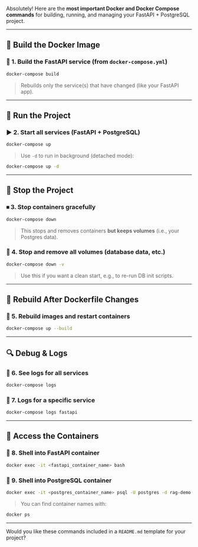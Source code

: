 Absolutely! Here are the **most important Docker and Docker Compose commands** for building, running, and managing your FastAPI + PostgreSQL project.

---

## 🧱 Build the Docker Image

### 🔨 1. Build the FastAPI service (from `docker-compose.yml`)
```bash
docker-compose build
```

> Rebuilds only the service(s) that have changed (like your FastAPI app).

---

## 🚀 Run the Project

### ▶️ 2. Start all services (FastAPI + PostgreSQL)
```bash
docker-compose up
```

> Use `-d` to run in background (detached mode):
```bash
docker-compose up -d
```

---

## 🛑 Stop the Project

### ⏹ 3. Stop containers gracefully
```bash
docker-compose down
```

> This stops and removes containers **but keeps volumes** (i.e., your Postgres data).

### 🧹 4. Stop and **remove all volumes** (database data, etc.)
```bash
docker-compose down -v
```

> Use this if you want a clean start, e.g., to re-run DB init scripts.

---

## 🔁 Rebuild After Dockerfile Changes

### 🔄 5. Rebuild images and restart containers
```bash
docker-compose up --build
```

---

## 🔍 Debug & Logs

### 🧾 6. See logs for all services
```bash
docker-compose logs
```

### 🧾 7. Logs for a specific service
```bash
docker-compose logs fastapi
```

---

## 🐚 Access the Containers

### 🐳 8. Shell into FastAPI container
```bash
docker exec -it <fastapi_container_name> bash
```

### 🐘 9. Shell into PostgreSQL container
```bash
docker exec -it <postgres_container_name> psql -U postgres -d rag-demo
```

> You can find container names with:
```bash
docker ps
```

---

Would you like these commands included in a `README.md` template for your project?